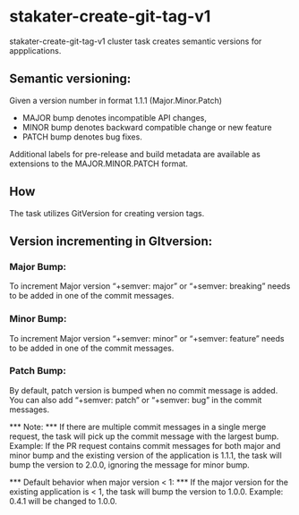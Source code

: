 # stakater-create-git-tag-v1

stakater-create-git-tag-v1 cluster task creates semantic versions for appplications.

## Semantic versioning:
Given a version number in format 1.1.1 (Major.Minor.Patch)
* MAJOR bump denotes incompatible API changes,
* MINOR bump denotes backward compatible change or new feature
* PATCH bump denotes bug fixes.

Additional labels for pre-release and build metadata are available as extensions to the MAJOR.MINOR.PATCH format.

## How
The task utilizes GitVersion for creating version tags.

## Version incrementing in GItversion:

### Major Bump:
To increment Major version “+semver: major”  or “+semver: breaking” needs to be added in one of the commit messages.

### Minor Bump:
To increment Major version “+semver: minor”  or “+semver: feature” needs to be added in one of the commit messages.

### Patch Bump:
By default, patch version is bumped when no commit message is added. 
You can also add “+semver: patch”  or “+semver: bug” in the commit messages.

*** Note: *** If there are multiple commit messages in a single merge request, the task will pick up the commit message with the largest bump.
Example: If the PR request contains commit messages for both major and minor bump and the existing version of the application is 1.1.1, the task will bump the version to 2.0.0, ignoring the message for minor bump.

*** Default behavior when major version < 1: ***
If the major version for the existing application is < 1, the task will bump the version to 1.0.0.
Example: 0.4.1 will be changed to 1.0.0.

